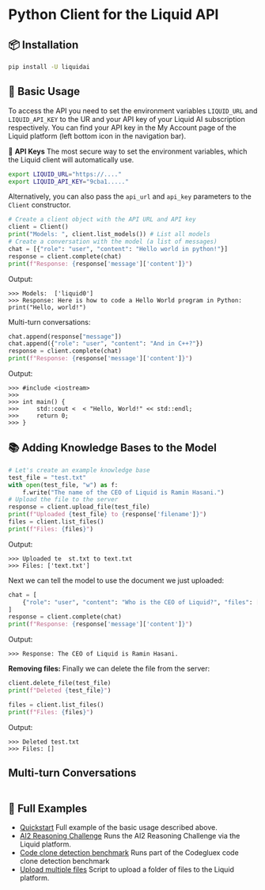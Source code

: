 # Python Client for the Liquid API

## 📦 Installation
```bash
pip install -U liquidai
```

## 💬 Basic Usage

To access the API you need to set the environment variables `LIQUID_URL` and `LIQUID_API_KEY` to the UR and your API key of your Liquid AI subscription respectively.
You can find your API key in the My Account page of the Liquid platform (left bottom icon in the navigation bar).

🔐 **API Keys** The most secure way to set the environment variables, which the Liquid client will automatically use.
```bash
export LIQUID_URL="https://...."
export LIQUID_API_KEY="9cba1....."
```

Alternatively, you can also pass the `api_url` and `api_key` parameters to the `Client` constructor.
```python
# Create a client object with the API URL and API key
client = Client()
print("Models: ", client.list_models()) # List all models
# Create a conversation with the model (a list of messages)
chat = [{"role": "user", "content": "Hello world in python!"}]
response = client.complete(chat)
print(f"Response: {response['message']['content']}")
```
Output:
```
>>> Models:  ['liquid0']
>>> Response: Here is how to code a Hello World program in Python: print("Hello, world!")
```

Multi-turn conversations:
```python
chat.append(response["message"])
chat.append({"role": "user", "content": "And in C++?"})
response = client.complete(chat)
print(f"Response: {response['message']['content']}")
```

Output:
```
>>> #include <iostream>
>>> 
>>> int main() {
>>>     std::cout <  < "Hello, World!" << std::endl;
>>>     return 0;
>>> }
```

## 📚 Adding Knowledge Bases to the Model
```python
# Let's create an example knowledge base
test_file = "test.txt"
with open(test_file, "w") as f:
    f.write("The name of the CEO of Liquid is Ramin Hasani.")
# Upload the file to the server
response = client.upload_file(test_file)
print(f"Uploaded {test_file} to {response['filename']}")
files = client.list_files()
print(f"Files: {files}")
```

Output:
```
>>> Uploaded te  st.txt to text.txt
>>> Files: ['text.txt']
```

Next we can tell the model to use the document we just uploaded:

```python
chat = [
    {"role": "user", "content": "Who is the CEO of Liquid?", "files": ["test.txt"]}
]
response = client.complete(chat)
print(f"Response: {response['message']['content']}")
```
Output:
```
>>> Response: The CEO of Liquid is Ramin Hasani.
```

**Removing files:** Finally we can delete the file from the server:

```python
client.delete_file(test_file)
print(f"Deleted {test_file}")

files = client.list_files()
print(f"Files: {files}")
```
Output:
```
>>> Deleted test.txt
>>> Files: []
```

## Multi-turn Conversations
```python
```
## 📌 Full Examples

- [Quickstart](https://github.com/Liquid4All/liquid_client/tree/main/examples/hello_world.py) Full example of the basic usage described above.
- [AI2 Reasoning Challenge](https://github.com/Liquid4All/liquid_client/tree/main/examples/run_ai2rc.py) Runs the AI2 Reasoning Challenge via the Liquid platform.
- [Code clone detection benchmark](https://github.com/Liquid4All/liquid_client/blob/main/examples/code_clone_detection.py) Runs part of the Codegluex code clone detection benchmark
- [Upload multiple files](https://github.com/Liquid4All/liquid_client/tree/main/examples/upload_folder.py) Script to upload a folder of files to the Liquid platform.

